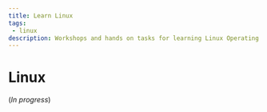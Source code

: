 ```yaml
---
title: Learn Linux
tags:
 - linux
description: Workshops and hands on tasks for learning Linux Operating System
---
```


# Linux

(*In progress*)